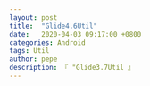 ```yaml
---
layout: post
title:  "Glide4.6Util"
date:   2020-04-03 09:17:00 +0800
categories: Android
tags: Util
author: pepe
description: 『 "Glide3.7Util 』
---
```







